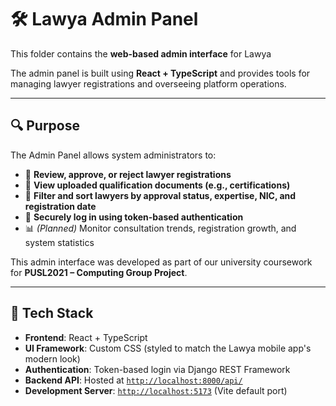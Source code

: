 # 🛠️ Lawya Admin Panel

This folder contains the **web-based admin interface** for Lawya

The admin panel is built using **React + TypeScript** and provides tools for managing lawyer registrations and overseeing platform operations.

---

## 🔍 Purpose

The Admin Panel allows system administrators to:

- 🔎 **Review, approve, or reject lawyer registrations**
- 📜 **View uploaded qualification documents (e.g., certifications)**
- 🧮 **Filter and sort lawyers by approval status, expertise, NIC, and registration date**
- 🔐 **Securely log in using token-based authentication**
- 📊 *(Planned)* Monitor consultation trends, registration growth, and system statistics

This admin interface was developed as part of our university coursework for **PUSL2021 – Computing Group Project**.

---

## 🧰 Tech Stack

- **Frontend**: React + TypeScript
- **UI Framework**: Custom CSS (styled to match the Lawya mobile app's modern look)
- **Authentication**: Token-based login via Django REST Framework
- **Backend API**: Hosted at [`http://localhost:8000/api/`](http://localhost:8000/api/)
- **Development Server**: [`http://localhost:5173`](http://localhost:5173) (Vite default port)